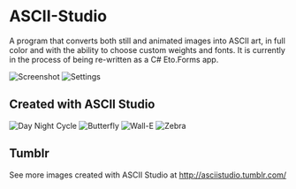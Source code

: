 # ASCII-Studio
A program that converts both still and animated images into ASCII art, in full color and with the ability to choose custom weights and fonts. It is currently in the process of being re-written as a C# Eto.Forms app. 

![Screenshot](https://github.com/ianmartinez/ASCII-Studio/raw/master/Screenshot.jpg)
![Settings](https://github.com/ianmartinez/ASCII-Studio/raw/master/Settings.jpg)

## Created with ASCII Studio
![Day Night Cycle](https://github.com/ianmartinez/ASCII-Studio/raw/master/creations/Day%20night.gif)
![Butterfly](https://github.com/ianmartinez/ASCII-Studio/raw/master/creations/butterfly.gif)
![Wall-E](https://github.com/ianmartinez/ASCII-Studio/raw/master/creations/walle.gif)
![Zebra](https://github.com/ianmartinez/ASCII-Studio/raw/master/creations/zebra.png)

## Tumblr
See more images created with ASCII Studio at http://asciistudio.tumblr.com/
